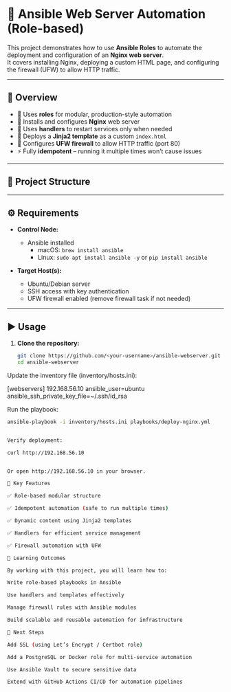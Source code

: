 # 🚀 Ansible Web Server Automation (Role-based)

This project demonstrates how to use **Ansible Roles** to automate the deployment and configuration of an **Nginx web server**.  
It covers installing Nginx, deploying a custom HTML page, and configuring the firewall (UFW) to allow HTTP traffic.

---

## 📌 Overview

- 📂 Uses **roles** for modular, production-style automation  
- 📝 Installs and configures **Nginx** web server  
- 🔄 Uses **handlers** to restart services only when needed  
- 🧩 Deploys a **Jinja2 template** as a custom `index.html`  
- 🔐 Configures **UFW firewall** to allow HTTP traffic (port 80)  
- ⚡ Fully **idempotent** – running it multiple times won’t cause issues  

---

## 📂 Project Structure

---

## ⚙️ Requirements

- **Control Node:**  
  - Ansible installed  
    - macOS: `brew install ansible`  
    - Linux: `sudo apt install ansible -y` or `pip install ansible`  

- **Target Host(s):**  
  - Ubuntu/Debian server  
  - SSH access with key authentication  
  - UFW firewall enabled (remove firewall task if not needed)  

---

## ▶️ Usage

1. **Clone the repository:**
   ```bash
   git clone https://github.com/<your-username>/ansible-webserver.git
   cd ansible-webserver
Update the inventory file (inventory/hosts.ini):

[webservers]
192.168.56.10 ansible_user=ubuntu ansible_ssh_private_key_file=~/.ssh/id_rsa


Run the playbook:
   ```bash
ansible-playbook -i inventory/hosts.ini playbooks/deploy-nginx.yml


Verify deployment:

curl http://192.168.56.10


Or open http://192.168.56.10 in your browser.

🔑 Key Features

✅ Role-based modular structure

✅ Idempotent automation (safe to run multiple times)

✅ Dynamic content using Jinja2 templates

✅ Handlers for efficient service management

✅ Firewall automation with UFW

🎯 Learning Outcomes

By working with this project, you will learn how to:

Write role-based playbooks in Ansible

Use handlers and templates effectively

Manage firewall rules with Ansible modules

Build scalable and reusable automation for infrastructure

🌟 Next Steps

Add SSL (using Let’s Encrypt / Certbot role)

Add a PostgreSQL or Docker role for multi-service automation

Use Ansible Vault to secure sensitive data

Extend with GitHub Actions CI/CD for automation pipelines
